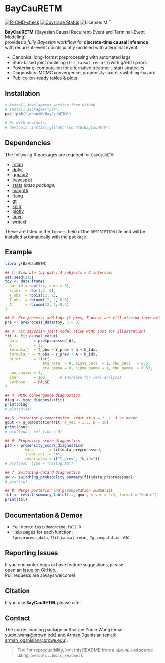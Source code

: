 BayCauRETM
================

<!-- badges: start -->

[![R-CMD-check](https://github.com/LnnnnYW/BayCauRETM/actions/workflows/r.yml/badge.svg)](https://github.com/LnnnnYW/BayCauRETM/actions/workflows/r.yml)
[![Coverage
Status](https://coveralls.io/repos/github/LnnnnYW/BayCauRETM/badge.svg)](https://coveralls.io/github/LnnnnYW/BayCauRETM)
![License: MIT](https://img.shields.io/badge/License-MIT-blue.svg)
<!-- badges: end -->

**BayCauRETM** (Bayesian Causal Recurrent-Event and Terminal-Event
Modeling)  
provides a *fully Bayesian* workflow for **discrete-time causal
inference**  
with recurrent-event counts jointly modeled with a terminal event.

- Canonical long-format preprocessing with automated lags  
- Stan-based joint modeling (`fit_causal_recur()`) with gAR(1) priors  
- Posterior *g*-computation for alternative treatment-start strategies  
- Diagnostics: MCMC convergence, propensity-score, switching-hazard  
- Publication-ready tables & plots

## Installation

``` r
# Install development version from GitHub
# install.packages("pak")
pak::pak("LnnnnYW/BayCauRETM")

# Or with devtools:
# devtools::install_github("LnnnnYW/BayCauRETM")
```

## Dependencies

The following R packages are required for `BayCauRETM`:

- [rstan](https://cran.r-project.org/package=rstan)
- [dplyr](https://cran.r-project.org/package=dplyr)
- [ggplot2](https://cran.r-project.org/package=ggplot2)
- [bayesplot](https://cran.r-project.org/package=bayesplot)
- [stats](https://stat.ethz.ch/R-manual/R-devel/library/stats/html/00Index.html)
  *(base package)*
- [magrittr](https://cran.r-project.org/package=magrittr)
- [rlang](https://cran.r-project.org/package=rlang)
- [gt](https://cran.r-project.org/package=gt)
- [knitr](https://cran.r-project.org/package=knitr)
- [plotly](https://cran.r-project.org/package=plotly)
- [tidyr](https://cran.r-project.org/package=tidyr)
- [writexl](https://cran.r-project.org/package=writexl)

These are listed in the `Imports` field of the `DESCRIPTION` file and
will be installed automatically with the package.

## Example

``` r
library(BayCauRETM)

## 1. Simulate toy data: 4 subjects × 3 intervals
set.seed(123)
toy <- data.frame(
  pat_id = rep(1:4, each = 3),
  k_idx  = rep(1:3, 4),
  Y_obs  = rpois(12, 1),
  T_obs  = rbinom(12, 1, 0.3),
  A      = rbinom(12, 1, 0.4)
)

## 2. Pre-process: add lags (Y_prev, T_prev) and fill missing intervals
pre <- preprocess_data(toy, K = 3)

## 3. Fit Bayesian joint model (tiny MCMC just for illustration)
fit <- fit_causal_recur(
  data       = pre$processed_df,
  K          = 3,
  formula_T  = T_obs ~ Y_prev + A + k_idx,
  formula_Y  = Y_obs ~ Y_prev + A + k_idx,
  prior      = list(
                 eta_beta  = 0, sigma_beta  = 1, rho_beta   = 0.5,
                 eta_gamma = 0, sigma_gamma = 1, rho_gamma  = 0.5),
  num_chains = 1,
  iter       = 200,      # increase for real analysis
  verbose    = FALSE
)

## 4. MCMC convergence diagnostics
diag <- mcmc_diagnosis(fit)
print(diag)
# plot(diag)

## 5. Posterior g-computation: start at s = 1, 2, 3 vs never
gout <- g_computation(fit, s_vec = 1:3, B = 30)
print(gout)
# plot(gout, ref_line = 0)

## 6. Propensity-score diagnostics
psd <- propensity_score_diagnostics(
         data       = fit$data_preprocessed,
         treat_col  = "A",
         covariates = c("Y_prev", "k_idx"))
# plot(psd, type = "histogram")

## 7. Switching-hazard diagnostics
sw <- switching_probability_summary(fit$data_preprocessed)
# plot(sw)

## 8. Merge posterior and g-computation summaries
tbl <- result_summary_table(fit, gout, s_vec = 1:3, format = "kable")
print(tbl)
```

## Documentation & Demos

- Full demo: `inst/demo/demo_full.R`
- Help pages for each function:  
  `?preprocess_data`, `?fit_causal_recur`, `?g_computation`, etc.

## Reporting Issues

If you encounter bugs or have feature suggestions, please  
open an [issue on
GitHub](https://github.com/LnnnnYW/BayCauRETM/issues).  
Pull requests are always welcome!

## Citation

If you use **BayCauRETM**, please cite:

## Contact

The corresponding package author are Yuqin Wang (email:
<yuqin_wang@brown.edu>) and Arman Oganisian (email:
<arman_oganisian@brown.edu>).

> Tip: For reproducibility, knit this README from a `README.Rmd`
> source  
> using `devtools::build_readme()`.
